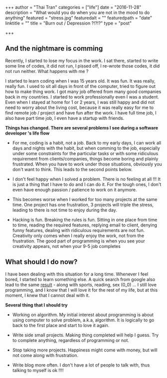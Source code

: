 +++
author = "Thai Tran"
categories = ["life"]
date = "2016-11-28"
description = "What would you do when you are not in the mood to do anything"
featured = "stress.jpg"
featuredalt = ""
featuredpath = "date"
linktitle = ""
title = "Burn out / Depression ?!?!?"
type = "post"

+++

## And the nightmare is comming

Recently, I started to lose my focus in the work. I sat there, started to write some line of codes, it did not run, I pissed off, I re-wrote those codes, it did not run neither. What happens with me ?

I started to learn coding when I was 15 years old. It was fun. It was really, really fun. I used to sit all days in front of the computer, tried to figure out how to make thing work. I got many job offered from many good companies back in my countries. I started to work professionally even I was a student. Even when I stayed at home for 1 or 2 years, I was still happy and did not need to worry about the living cost, because it was really easy for me to find remote job / project and have fun after the work. I have full time job, I also have part time job, I even have a startup with friends.

**Things has changed. There are several problems I see during a software developer 's life flow**

 - For me, coding is a habit, not a job. Back to my early days, I can work all days and nights with the habit, but when comming to the job, especially under some constraints for the particular tasks or with some ridiculous requirement from clients/companies, things become boring and plainly frustrated. When you have to work under those situations, obviously you don't want to think. This leads to the second points below.

 - I don't feel happy when I solved a problem. There is no feeling at all !!! It is just a thing that I have to do and I can do it. For the tough ones, I don't even have enough passion / patience to work on it anymore.

 - This becomes worse when I worked for too many projects at the same time. One project has one frustration, 3 projects will triple the stress, leading to there is not time to enjoy during the day.

 - Hacking is fun. Breaking the rules is fun. Sitting in one place from time to time, reading the required features, replying email to client, denying funny features, dealing with ridiculous requirements are not fun. Creativity only comes when I really enjoy the work, not from the frustration. The good part of programming is when you see your creativity appears, not when your 9-5 job completes


## What should I do now?

I have been dealing with this situation for a long time. Whenever I feel bored, I started to learn something else. A quick search from google also lead to the same [result](https://medium.com/@karolisram/preventing-burnout-for-programmers-12b4968adbaa#.f2pb10ya1) - along with sports, reading, sex (0_0) ... I still love programming, and I know that I will love it for the rest of my life, but at this moment, I knew that I cannot deal with it.

**Several thing that I should try**

 - Working on algorithm. My initial interest about programming is about using computer to solve problem, a.k.a, algorithm. It is logically to go back to the first place and start to love it again.

 - Write side small projects. Making thing completed will help I guess. Try to complete anything, regardless of programming or not.

 - Stop taking more projects. Happiness might come with money, but will not come along with frustration.

 - Write blog more often. I don't have a lot of people to talk with, thus talking to myself is ok !!!!

